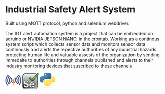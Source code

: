 # Industrial Safety Alert System
Built using MQTT protocol, python and selenium webdriver.

The IOT alert automation system is a project that can be embedded on adruino or NVIDIA JETSON NANO, in the crontab.
Working as a continous system script which collects sensor data and monitors sensor data continously and alerts the repective authorities
of any industrial hazards protecting human life and valuable assests of the organization by sending immedaite to authorities through channels published and 
alerts to their industry montoring devices that suscribed to these channels.
<html>
  <body>
         <img src='assets/MQTT_protocol.png' alt='MQTT' width='50' height='50'> <img src='assets/Selenium.png' alt='Selenium' width='50' height='50'>  <img src='assets/python-logo-only.png' alt='Python' width='50' height='50'>

         
  </body>
</html>




